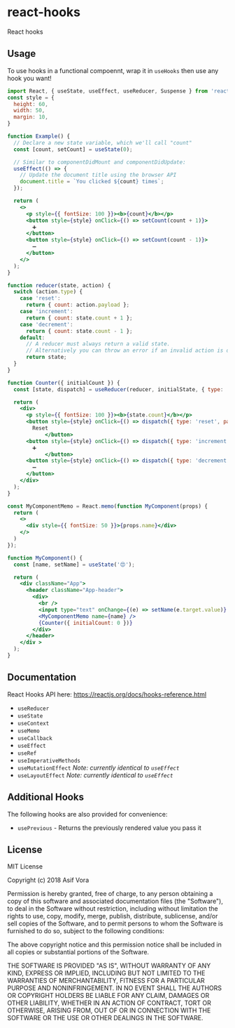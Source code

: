 # react-hooks
React hooks

## Usage

To use hooks in a functional compoennt, wrap it in `useHooks` then use any hook you want!

```jsx
import React, { useState, useEffect, useReducer, Suspense } from 'react';
const style = {
  height: 60,
  width: 50,
  margin: 10,
}

function Example() {
  // Declare a new state variable, which we'll call "count"
  const [count, setCount] = useState(0);

  // Similar to componentDidMount and componentDidUpdate:
  useEffect(() => {
    // Update the document title using the browser API
    document.title = `You clicked ${count} times`;
  });

  return (
    <>
      <p style={{ fontSize: 100 }}><b>{count}</b></p>
      <button style={style} onClick={() => setCount(count + 1)}>
        ➕
      </button>
      <button style={style} onClick={() => setCount(count - 1)}>
        ➖
      </button>
    </>
  );
}

function reducer(state, action) {
  switch (action.type) {
    case 'reset':
      return { count: action.payload };
    case 'increment':
      return { count: state.count + 1 };
    case 'decrement':
      return { count: state.count - 1 };
    default:
      // A reducer must always return a valid state.
      // Alternatively you can throw an error if an invalid action is dispatched.
      return state;
  }
}

function Counter({ initialCount }) {
  const [state, dispatch] = useReducer(reducer, initialState, { type: 'reset', payload: initialCount });

  return (
    <div>
      <p style={{ fontSize: 100 }}><b>{state.count}</b></p>
      <button style={style} onClick={() => dispatch({ type: 'reset', payload: initialCount })}>
        Reset
            </button>
      <button style={style} onClick={() => dispatch({ type: 'increment' })}>
        ➕
            </button>
      <button style={style} onClick={() => dispatch({ type: 'decrement' })}>
        ➖
      </button>
    </div>
  );
}

const MyComponentMemo = React.memo(function MyComponent(props) {
  return (
    <>
      <div style={{ fontSize: 50 }}>{props.name}</div>
    </>
  )
});

function MyComponent() {
  const [name, setName] = useState('😍');

  return (
    <div className="App">
      <header className="App-header">
        <div>
          <br />
          <input type="text" onChange={(e) => setName(e.target.value)} />
          <MyComponentMemo name={name} />
          {Counter({ initialCount: 0 })}
        </div>
      </header>
    </div >
  );
}

```

## Documentation

React Hooks API here: https://reactjs.org/docs/hooks-reference.html

- `useReducer`
- `useState`
- `useContext`
- `useMemo`
- `useCallback`
- `useEffect`
- `useRef`
- `useImperativeMethods`
- `useMutationEffect` _Note: currently identical to `useEffect`_
- `useLayoutEffect` _Note: currently identical to `useEffect`_

## Additional Hooks

The following hooks are also provided for convenience:

- `usePrevious` - Returns the previously rendered value you pass it

## License

MIT License

Copyright (c) 2018 Asif Vora

Permission is hereby granted, free of charge, to any person obtaining a copy
of this software and associated documentation files (the "Software"), to deal
in the Software without restriction, including without limitation the rights
to use, copy, modify, merge, publish, distribute, sublicense, and/or sell
copies of the Software, and to permit persons to whom the Software is
furnished to do so, subject to the following conditions:

The above copyright notice and this permission notice shall be included in all
copies or substantial portions of the Software.

THE SOFTWARE IS PROVIDED "AS IS", WITHOUT WARRANTY OF ANY KIND, EXPRESS OR
IMPLIED, INCLUDING BUT NOT LIMITED TO THE WARRANTIES OF MERCHANTABILITY,
FITNESS FOR A PARTICULAR PURPOSE AND NONINFRINGEMENT. IN NO EVENT SHALL THE
AUTHORS OR COPYRIGHT HOLDERS BE LIABLE FOR ANY CLAIM, DAMAGES OR OTHER
LIABILITY, WHETHER IN AN ACTION OF CONTRACT, TORT OR OTHERWISE, ARISING FROM,
OUT OF OR IN CONNECTION WITH THE SOFTWARE OR THE USE OR OTHER DEALINGS IN THE
SOFTWARE.
